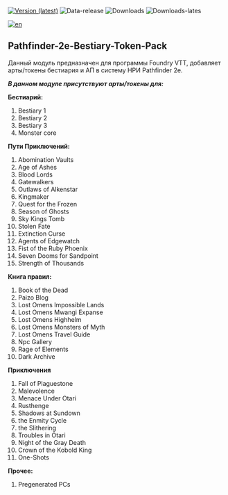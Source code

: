 [![Version (latest)](https://img.shields.io/github/v/release/Metofay/Pathfinder-2e-Bestiary-Token-Pack)](https://github.com/Metofay/Pathfinder-2e-Bestiary-Token-Pack/releases/latest)
![Data-release](https://img.shields.io/github/release-date/Metofay/Pathfinder-2e-Bestiary-Token-Pack)
![Downloads](https://img.shields.io/github/downloads/Metofay/Pathfinder-2e-Bestiary-Token-Pack/total)
![Downloads-lates](https://img.shields.io/github/downloads/Metofay/Pathfinder-2e-Bestiary-Token-Pack/latest/total)

[![en](https://img.shields.io/badge/lang-en-red.svg)](https://github.com/Metofay/Pathfinder-2e-Bestiary-Token-Pack/blob/master/README-en.md)

## Pathfinder-2e-Bestiary-Token-Pack
Данный модуль предназначен для программы Foundry VTT, добавляет арты/токены бестиария и АП в систему НРИ Pathfinder 2e.

<b><i>В данном модуле присутствуют арты/токены для:</i></b>

<b>Бестиарий:</b>

1.	Bestiary 1
2.	Bestiary 2
3.	Bestiary 3
4.	Monster core

<b>Пути Приключений:</b>

1.	Abomination Vaults
2.	Age of Ashes
3.	Blood Lords
4.	Gatewalkers
5.	Outlaws of Alkenstar
6.	Kingmaker
7.	Quest for the Frozen
8.	Season of Ghosts
9.	Sky Kings Tomb
10.	Stolen Fate
11.	Extinction Curse
12. Agents of Edgewatch
13. Fist of the Ruby Phoenix
14. Seven Dooms for Sandpoint
15. Strength of Thousands

<b>Книга правил:</b>

1. Book of the Dead
2. Paizo Blog
3. Lost Omens Impossible Lands
4. Lost Omens Mwangi Expanse
5. Lost Omens Highhelm
6. Lost Omens Monsters of Myth
7. Lost Omens Travel Guide
8. Npc Gallery
9. Rage of Elements
10. Dark Archive

<b>Приключения</b>

1. Fall of Plaguestone
2. Malevolence
3. Menace Under Otari
4. Rusthenge
5. Shadows at Sundown
6. the Enmity Cycle
7. the Slithering
8. Troubles in Otari
9. Night of the Gray Death
10. Crown of the Kobold King
11. One-Shots

<b>Прочее:</b>

1. Pregenerated PCs

